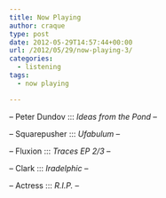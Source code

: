 ```yaml
---
title: Now Playing
author: craque
type: post
date: 2012-05-29T14:57:44+00:00
url: /2012/05/29/now-playing-3/
categories:
  - listening
tags:
  - now playing

---
```

&#8211; Peter Dundov ::: _Ideas from the Pond_ &#8211;

&#8211; Squarepusher ::: _Ufabulum_ &#8211;

&#8211; Fluxion ::: _Traces EP 2/3_ &#8211;

&#8211; Clark ::: _Iradelphic_ &#8211;

&#8211; Actress ::: _R.I.P._ &#8211;